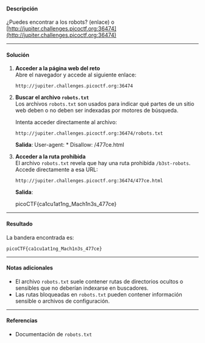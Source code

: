 #### Descripción

¿Puedes encontrar a los robots? (enlace) o [http://jupiter.challenges.picoctf.org:36474](http://jupiter.challenges.picoctf.org:36474)


---

#### Solución

1. **Acceder a la página web del reto**  
    Abre el navegador y accede al siguiente enlace:
    
    `http://jupiter.challenges.picoctf.org:36474`  
    
2. **Buscar el archivo `robots.txt`**  
    Los archivos `robots.txt` son usados para indicar qué partes de un sitio web deben o no deben ser indexadas por motores de búsqueda.
    
    Intenta acceder directamente al archivo:
    
    `http://jupiter.challenges.picoctf.org:36474/robots.txt`  
    
    **Salida**:
	User-agent: *
	Disallow: /477ce.html
    
3. **Acceder a la ruta prohibida**  
    El archivo `robots.txt` revela que hay una ruta prohibida `/b3st-robots`. Accede directamente a esa URL:
        
    `http://jupiter.challenges.picoctf.org:36474/477ce.html`  
    
    **Salida**:
    
    picoCTF{ca1cu1at1ng_Mach1n3s_477ce}
    

---

#### Resultado

La bandera encontrada es:


`picoCTF{ca1cu1at1ng_Mach1n3s_477ce}`

---

#### Notas adicionales

- El archivo `robots.txt` suele contener rutas de directorios ocultos o sensibles que no deberían indexarse en buscadores.
- Las rutas bloqueadas en `robots.txt` pueden contener información sensible o archivos de configuración.

---

#### Referencias

- Documentación de `robots.txt`
